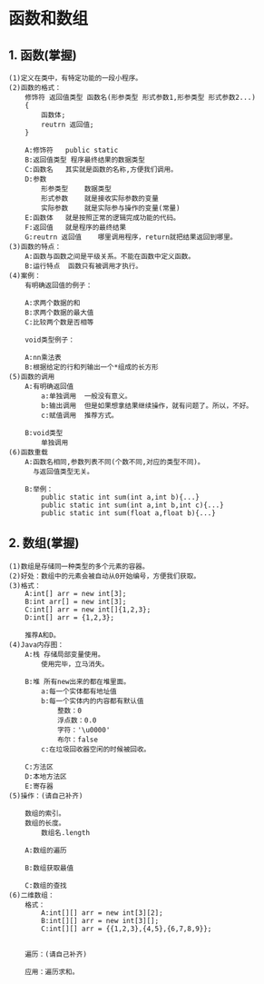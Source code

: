 # 函数和数组

## 1. 函数(掌握)
	(1)定义在类中，有特定功能的一段小程序。
	(2)函数的格式：
		修饰符 返回值类型 函数名(形参类型 形式参数1,形参类型 形式参数2...)
		{
			函数体;
			reutrn 返回值;
		}

		A:修饰符	public static
		B:返回值类型	程序最终结果的数据类型
		C:函数名	其实就是函数的名称,方便我们调用。
		D:参数
			形参类型	数据类型
			形式参数	就是接收实际参数的变量
			实际参数	就是实际参与操作的变量(常量)
		E:函数体	就是按照正常的逻辑完成功能的代码。
		F:返回值	就是程序的最终结果
		G:reutrn 返回值	哪里调用程序，return就把结果返回到哪里。
	(3)函数的特点：
		A:函数与函数之间是平级关系。不能在函数中定义函数。
		B:运行特点	函数只有被调用才执行。
	(4)案例：
		有明确返回值的例子：

		A:求两个数据的和
		B:求两个数据的最大值
		C:比较两个数是否相等
		
		void类型例子：

		A:nn乘法表
		B:根据给定的行和列输出一个*组成的长方形
	(5)函数的调用
		A:有明确返回值
			a:单独调用	一般没有意义。
			b:输出调用	但是如果想拿结果继续操作，就有问题了。所以，不好。
			c:赋值调用	推荐方式。

		B:void类型
			单独调用
	(6)函数重载
		A:函数名相同,参数列表不同(个数不同,对应的类型不同)。
		  与返回值类型无关。

		B:举例：
			public static int sum(int a,int b){...}
			public static int sum(int a,int b,int c){...}
			public static int sum(float a,float b){...}

## 2. 数组(掌握)
	(1)数组是存储同一种类型的多个元素的容器。
	(2)好处：数组中的元素会被自动从0开始编号，方便我们获取。
	(3)格式：
		A:int[] arr = new int[3];
		B:int arr[] = new int[3];
		C:int[] arr = new int[]{1,2,3};
		D:int[] arr = {1,2,3};

		推荐A和D。
	(4)Java内存图：
		A:栈	存储局部变量使用。
			使用完毕，立马消失。

		B:堆	所有new出来的都在堆里面。
			a:每一个实体都有地址值
			b:每一个实体内的内容都有默认值
				整数：0
				浮点数：0.0
				字符：'\u0000'
				布尔：false
			c:在垃圾回收器空闲的时候被回收。

		C:方法区
		D:本地方法区
		E:寄存器
	(5)操作：(请自己补齐)

		数组的索引。
		数组的长度。
			数组名.length

		A:数组的遍历

		B:数组获取最值

		C:数组的查找
	(6)二维数组：
		格式：
			A:int[][] arr = new int[3][2];
			B:int[][] arr = new int[3][];
			C:int[][] arr = {{1,2,3},{4,5},{6,7,8,9}};


		遍历：(请自己补齐)

		应用：遍历求和。